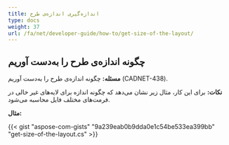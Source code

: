 ```yaml
---
title: اندازه‌گیری اندازه‌ی طرح
type: docs
weight: 37
url: /fa/net/developer-guide/how-to/get-size-of-the-layout/
---
```


## **چگونه اندازه‌ی طرح را به‌دست آوریم**

**مسئله:** چگونه اندازه‌ی طرح را به‌دست آوریم (CADNET-438).

**نکات:** برای این کار، مثال زیر نشان می‌دهد که چگونه اندازه برای لایه‌های غیر خالی در فرمت‌های مختلف فایل محاسبه می‌شود.

**مثال:**

{{< gist "aspose-com-gists" "9a239eab0b9dda0e1c54be533ea399bb" "get-size-of-the-layout.cs" >}}
